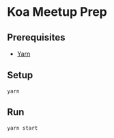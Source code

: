 # Koa Meetup Prep

## Prerequisites
* [Yarn](https://yarnpkg.com/)

## Setup
```shell script
yarn
```

## Run
```shell script
yarn start
```
